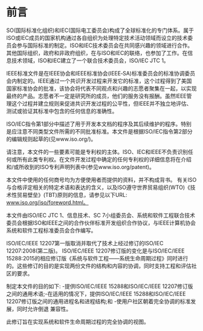 # 前言

SO(国际标准化组织)和IEC(国际电工委员会)构成了全球标准化的专门体系。属于ISO或IEC成员的国家机构通过各自组织为处理特定技术活动领域而设立的技术委员会参与国际标准的制定。ISO和IEC技术委员会在共同感兴趣的领域进行合作。其他国际组织，政府和非政府组织，在与ISO和IEC的联络，也参加了工作。在信息技术领域，ISO和IEC建立了一个联合技术委员会，ISO/IEC JTC 1。

IEEE标准文件是在IEEE协会和IEEE标准协会(IEEE‐SA)标准委员会的标准协调委员会内制定的。IEEE通过一个共识开发过程来开发它的标准，这个过程得到了美国国家标准协会的批准，该协会将代表不同观点和兴趣的志愿者聚集在一起，以实现最终的产品。志愿者不一定是研究所的成员，他们的服务没有报酬。虽然IEEE管理这个过程并建立规则来促进共识开发过程的公平性，但IEEE并不独立地评估、测试或验证其标准中包含的任何信息的准确性。

ISO/IEC指令第1部分中描述了用于开发本文档的程序及其后续维护的程序。特别是应注意不同类型文件所需的不同批准标准。本文件是根据ISO/IEC指令第2部分的编辑规则起草的(见www.iso.org/)。

请注意，本文件的一些要素可能是专利权的主体。ISO、IEC和IEEE不负责识别任何或所有此类专利权。在文件开发过程中确定的任何专利权的详细信息将在介绍和/或所收到的ISO专利声明列表中(参见www.iso.org/patent)。

本文件中使用的任何商号均为方便使用者而提供的资料，并不构成背书。
有关ISO与合格评定相关的特定术语和表达的含义，以及ISO遵守世界贸易组织(WTO)《技术性贸易壁垒》(TBT)原则的信息，请参见以下URL: www.iso.org/iso/foreword.html。

本文件由ISO/IEC JTC 1、信息技术、SC 7小组委员会、系统和软件工程联合技术委员会根据ISO和IEEE之间的合作伙伴标准开发组织合作协议，与IEEE计算机协会系统和软件工程标准委员会合作编写。

ISO/IEC/IEEE 12207第一版取消并取代了技术上经过修订的ISO/IEC 12207:2008(第二版)。
ISO/IEC/IEEE 12207修订版的变化是与ISO/IEC/IEEE 15288:2015的相应修订版《系统与软件工程——系统生命周期过程》同时进行的。这些修订的目的是实现两份文件的结构和内容的协调，同时支持工程和评估社区的要求。

制定本文件的目的如下:
-提供ISO/IEC/IEEE 15288和ISO/IEC/IEEE 12207修订版之间的通用术语;-在适用的情况下，提供ISO/IEC/IEEE 15288和ISO/IEC/IEEE 12207修订版之间的通用进程名和进程结构;和
-使用户社区朝着完全协调的标准发展，同时允许倒退
兼容性。

此修订旨在实现系统和软件生命周期过程的完全协调的视图。
